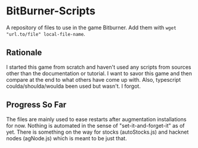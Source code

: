 # BitBurner-Scripts
A repository of files to use in the game Bitburner. Add them with `wget "url.to/file" local-file-name`.

## Rationale
I started this game from scratch and haven't used any scripts from sources other than the documentation or tutorial.
I want to savor this game and then compare at the end to what others have come up with.
Also, typescript coulda/shoulda/woulda been used but wasn't. I forgot.

## Progress So Far
The files are mainly used to ease restarts after augmentation installations for now. Nothing is automated in the sense of "set-it-and-forget-it" as of yet. There is something on the way for stocks (autoStocks.js) and hacknet nodes (agNode.js) which is meant to be just that.

